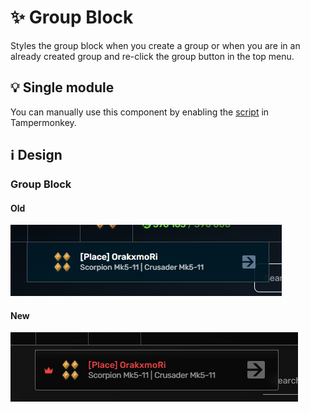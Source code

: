 # :sparkles: Group Block

Styles the group block when you create a group or when you are in an already created group and re-click the group button in the top menu.

## :bulb: Single module

You can manually use this component by enabling the [script](https://github.com/OrakomoRi/Severitium/blob/main/src/Lobby/GroupBlock/GroupBlock.user.js?raw=true) in Tampermonkey.

## :information_source: Design

### Group Block

#### Old

![](/images/lobby/old/groupblock.png)

#### New

![](/images/lobby/new/groupblock.png)